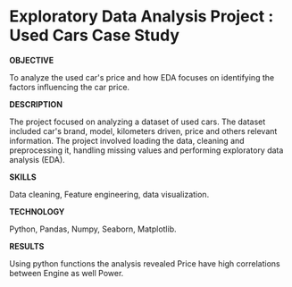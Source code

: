 # Exploratory Data Analysis Project : Used Cars Case Study

**OBJECTIVE**

To analyze the used car's price and how EDA focuses on identifying the factors influencing the car price.

**DESCRIPTION**

The project focused on analyzing a dataset of used cars. The dataset included car's brand, model, kilometers driven, price and others relevant information. The project involved loading the data, cleaning and preprocessing it, handling missing values and performing exploratory data analysis (EDA).

**SKILLS**

Data cleaning, Feature engineering, data visualization.

**TECHNOLOGY**

Python, Pandas, Numpy, Seaborn, Matplotlib.

**RESULTS**

 Using python functions the analysis revealed Price have high correlations between Engine as well Power.



